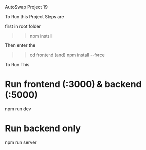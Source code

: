 AutoSwap Project 19


To Run this Project Steps are

first in root folder
>> npm install

Then enter the 
>>cd frontend (and) 
>>npm install --force



To Run This 
# Run frontend (:3000) & backend (:5000)
npm run dev
# Run backend only
npm run server

